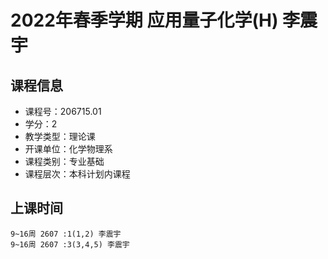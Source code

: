 # 2022年春季学期 应用量子化学(H) 李震宇






## 课程信息

- 课程号：206715.01
- 学分：2
- 教学类型：理论课
- 开课单位：化学物理系
- 课程类别：专业基础
- 课程层次：本科计划内课程

## 上课时间

```
9~16周 2607 :1(1,2) 李震宇
9~16周 2607 :3(3,4,5) 李震宇
```

